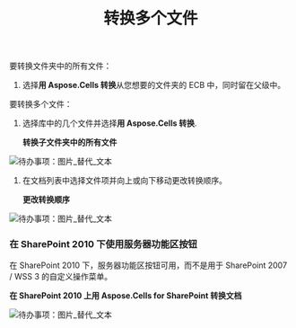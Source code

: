 ﻿---
title: 转换多个文件
type: docs
weight: 20
url: /zh/sharepoint/convert-multiple-files/
---
要转换文件夹中的所有文件：

1. 选择**用 Aspose.Cells 转换**从您想要的文件夹的 ECB 中，同时留在父级中。

要转换多个文件：

1. 选择库中的几个文件并选择**用 Aspose.Cells 转换**. 

   **转换子文件夹中的所有文件** 

![待办事项：图片_替代_文本](convert-multiple-files_1.png)




1. 在文档列表中选择文件项并向上或向下移动更改转换顺序。

   **更改转换顺序** 

![待办事项：图片_替代_文本](convert-multiple-files_2.png)
### **在 SharePoint 2010 下使用服务器功能区按钮**
在 SharePoint 2010 下，服务器功能区按钮可用，而不是用于 SharePoint 2007 / WSS 3 的自定义操作菜单。

**在 SharePoint 2010 上用 Aspose.Cells for SharePoint 转换文档** 

![待办事项：图片_替代_文本](convert-multiple-files_3.png)
